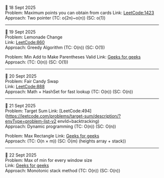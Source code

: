 📅 18 Sept 2025  
Problem: Maximum points you can obtain from cards 
Link: [LeetCode:1423](https://leetcode.com/problems/maximum-points-you-can-obtain-from-cards/)  
Approach: Two pointer 
          (TC: o(2n)~o(n))
          (SC: o(1))

----------

📅 19 Sept 2025  
Problem: Lemonade Change  
Link: [LeetCode:860](https://leetcode.com/problems/lemonade-change/)  
Approach: Greedy Algorithm 
          (TC: O(n))
          (SC: O(1))

Problem: Min Add to Make Parentheses Valid 
Link: [Geeks for geeks](https://www.geeksforgeeks.org/problems/min-add-to-make-parentheses-valid/1)  
Approach: (TC: O(n))
          (SC: O(1))

----------

📅 20 Sept 2025  
Problem: Fair Candy Swap  
Link: [LeetCode:888](https://leetcode.com/problems/fair-candy-swap/)  
Approach: Math + HashSet for fast lookup 
          (TC: O(n))
          (SC: O(n))

----------

📅 21 Sept 2025  
Problem: Target Sum
Link: [LeetCode:494](https://leetcode.com/problems/target-sum/description/?envType=problem-list-v2     envId=backtracking)  
Approach: Dynamic programming 
          (TC: O(n))
          (SC: O(n))

Problem: Max Rectangle 
Link: [Geeks for geeks](https://www.geeksforgeeks.org/problems/max-rectangle/1)  
Approach: (TC: O(n × m))
          (SC: O(m) (heights array + stack))

----------

📅 22 Sept 2025  
Problem: Max of min for every window size  
Link: [Geeks for geeks](https://www.geeksforgeeks.org/problems/maximum-of-minimum-for-every-window-size3453/1)  
Approach: Monotonic stack method
          (TC: O(n))
          (SC: O(n))


